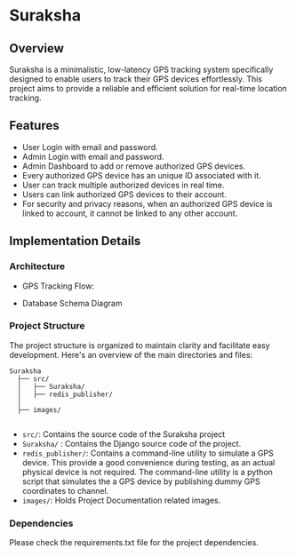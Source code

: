 # Suraksha

## Overview

Suraksha is a minimalistic, low-latency GPS tracking system specifically designed to enable users to track their GPS devices effortlessly. This project aims to provide a reliable and efficient solution for real-time location tracking.

## Features

- User Login with email and password.
- Admin Login with email and password.
- Admin Dashboard to add or remove authorized GPS devices.
- Every authorized GPS device has an unique ID associated with it.
- User can track multiple authorized devices in real time.
- Users can link authorized GPS devices to their account.
- For security and privacy reasons, when an authorized GPS device is linked to account, it cannot be linked to any other account.


## Implementation Details

### Architecture

- GPS Tracking Flow:



- Database Schema Diagram


### Project Structure

The project structure is organized to maintain clarity and facilitate easy development. Here's an overview of the main directories and files:

```
Suraksha
  ├── src/
  │   ├── Suraksha/ 
  │   ├── redis_publisher/
  │
  ├── images/ 
 
```

- `src/`: Contains the source code of the Suraksha project
- `Suraksha/` : Contains the Django source code of the project.
- `redis_publisher/`: Contains a command-line utility to  simulate a GPS device. This provide a good convenience during testing, as an actual physical device is not required. The command-line utility is a python script  that simulates the a GPS device by publishing dummy GPS coordinates to channel.
- `images/`: Holds Project Documentation related images.

### Dependencies

Please check the requirements.txt file for the project dependencies.




